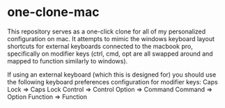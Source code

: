 # one-clone-mac
This repository serves as a one-click clone for all of my personalized configuration on mac. 
It attempts to mimic the windows keyboard layout shortcuts for external keyboards connected to the macbook pro, specifically on modifier keys (ctrl, cmd, opt are all swapped around and mapped to function similarly to windows).

If using an external keyboard (which this is designed for) you should use the following keyboard preferences configuration for modifier keys:
Caps Lock => Caps Lock
Control => Control
Option => Command
Command => Option
Function => Function
